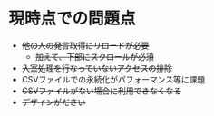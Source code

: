 現時点での問題点
=========================

* ~~他の人の発言取得にリロードが必要~~
    - ~~加えて、下部にスクロールが必須~~
* ~~入室処理を行なっていないアクセスの排除~~
* CSVファイルでの永続化がパフォーマンス等に課題
* ~~CSVファイルがない場合に利用できなくなる~~
* ~~デザインがださい~~

